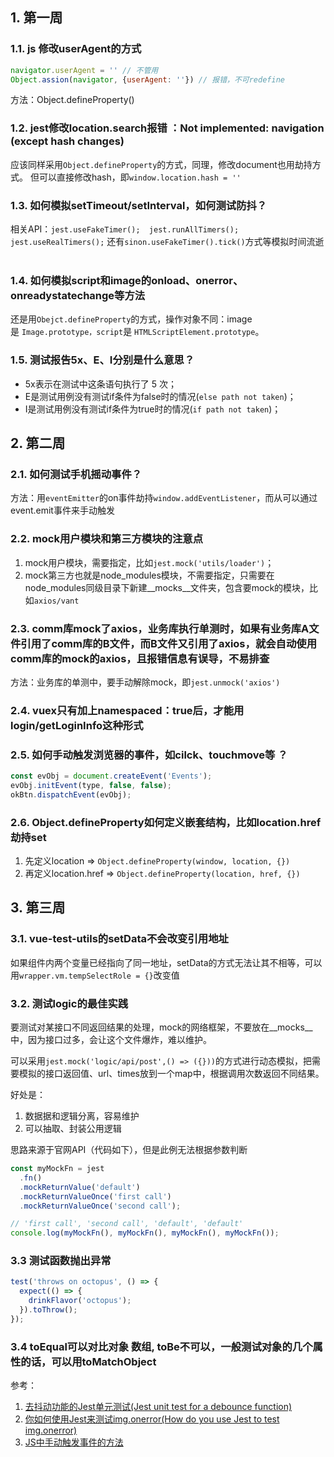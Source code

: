 ## 1. 第一周

### 1.1. js 修改userAgent的方式

```js
navigator.userAgent = '' // 不管用
Object.assion(navigator, {userAgent: ''}) // 报错，不可redefine
```

方法：Object.defineProperty()
 
### 1.2. jest修改location.search报错 ：Not implemented: navigation (except hash changes)

应该同样采用`Object.defineProperty`的方式，同理，修改document也用劫持方式。
但可以直接修改hash，即`window.location.hash = ''`

### 1.3. 如何模拟setTimeout/setInterval，如何测试防抖？

相关API：`jest.useFakeTimer();  jest.runAllTimers();  jest.useRealTimers();`
还有`sinon.useFakeTimer().tick()`方式等模拟时间流逝
 
### 1.4. 如何模拟script和image的onload、onerror、onreadystatechange等方法

还是用`Obejct.defineProperty`的方式，操作对象不同：image是 `Image.prototype，script`是 `HTMLScriptElement.prototype`。

### 1.5. 测试报告5x、E、I分别是什么意思？

- 5x表示在测试中这条语句执行了 5 次；
- E是测试用例没有测试if条件为false时的情况(`else path not taken`)；
- I是测试用例没有测试if条件为true时的情况(`if path not taken`)；


## 2. 第二周

### 2.1. 如何测试手机摇动事件？

方法：用`eventEmitter`的on事件劫持`window.addEventListener`，而从可以通过event.emit事件来手动触发

### 2.2. mock用户模块和第三方模块的注意点

1. mock用户模块，需要指定，比如`jest.mock('utils/loader')`；
2. mock第三方也就是node_modules模块，不需要指定，只需要在node_modules同级目录下新建__mocks__文件夹，包含要mock的模块，比如`axios/vant`

### 2.3. comm库mock了axios，业务库执行单测时，如果有业务库A文件引用了comm库的B文件，而B文件又引用了axios，就会自动使用comm库的mock的axios，且报错信息有误导，不易排查

方法：业务库的单测中，要手动解除mock，即`jest.unmock('axios')`

### 2.4. vuex只有加上namespaced：true后，才能用login/getLoginInfo这种形式


### 2.5. 如何手动触发浏览器的事件，如cilck、touchmove等 ？

```js
const evObj = document.createEvent('Events');
evObj.initEvent(type, false, false);
okBtn.dispatchEvent(evObj);
```

### 2.6. Object.defineProperty如何定义嵌套结构，比如location.href劫持set

1. 先定义location => `Object.defineProperty(window, location, {})`
2. 再定义location.href => `Object.defineProperty(location, href, {})`

## 3. 第三周

### 3.1. vue-test-utils的setData不会改变引用地址

如果组件内两个变量已经指向了同一地址，setData的方式无法让其不相等，可以用`wrapper.vm.tempSelectRole = {}`改变值

### 3.2. 测试logic的最佳实践

要测试对某接口不同返回结果的处理，mock的网络框架，不要放在__mocks__中，因为接口过多，会让这个文件爆炸，难以维护。

可以采用`jest.mock('logic/api/post',() => ({}))`的方式进行动态模拟，把需要模拟的接口返回值、url、times放到一个map中，根据调用次数返回不同结果。

好处是：

1. 数据据和逻辑分离，容易维护
2. 可以抽取、封装公用逻辑

思路来源于官网API（代码如下），但是此例无法根据参数判断

```js
const myMockFn = jest
  .fn()
  .mockReturnValue('default')
  .mockReturnValueOnce('first call')
  .mockReturnValueOnce('second call');

// 'first call', 'second call', 'default', 'default'
console.log(myMockFn(), myMockFn(), myMockFn(), myMockFn());
```

### 3.3 测试函数抛出异常

```js
test('throws on octopus', () => {
  expect(() => {
    drinkFlavor('octopus');
  }).toThrow();
});
```

### 3.4 toEqual可以对比对象 数组, toBe不可以，一般测试对象的几个属性的话，可以用toMatchObject


参考：

1. [去抖动功能的Jest单元测试(Jest unit test for a debounce function)](https://www.it1352.com/1068940.html)
2. [你如何使用Jest来测试img.onerror(How do you use Jest to test img.onerror)](https://www.it1352.com/1472892.html)
3. [JS中手动触发事件的方法](https://www.cnblogs.com/jiangxiaobo/p/5830200.html)
